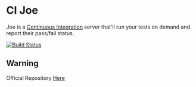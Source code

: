 CI Joe
======

Joe is a [Continuous Integration](http://en.wikipedia.org/wiki/Continuous_integration)
server that'll run your tests on demand and report their pass/fail status.

[![Build Status](https://secure.travis-ci.org/ryuk/cijoe.png)](http://travis-ci.org/ryuk/cijoe)

Warning
-------
Official Repository [Here](https://github.com/defunkt/cijoe)
